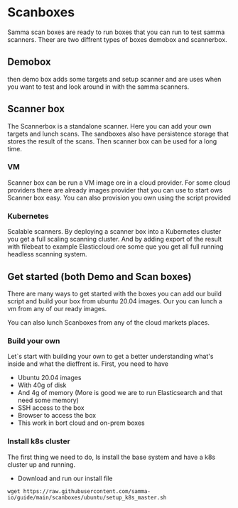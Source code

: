 # Scanboxes
Samma scan boxes are ready to run boxes that you can run to test samma scanners.
Theer are two diffrent types of boxes demobox and scannerbox.

## Demobox
then demo box adds some targets and setup scanner and are uses when you want to test and look around in with the samma scanners.

## Scanner box
The Scannerbox is a standalone scanner. Here you can add your own targets and lunch scans. The sandboxes also have persistence storage that stores the result of the scans.
Then scanner box can be used for a long time.


### VM
Scanner box can be run a VM image ore in a cloud provider. For some cloud providers there are already images provider that you can use to start
ows Scanner box easy.
You can also provision you own using the script provided

### Kubernetes
Scalable scanners. By deploying a scanner box into a Kubernetes cluster you get a full scaling scanning cluster. 
And by adding export of the result with filebeat to example Elasticcloud ore some que you get all full running headless scanning system.






## Get started (both Demo and Scan boxes)
There are many ways to get started with the boxes you can add our build script and build your box from ubuntu 20.04 images.
Our you can lunch a vm from any of our ready images.

You can also lunch Scanboxes from any of the cloud markets places.


### Build your own
Let`s start with building your own to get a better understanding what's inside and what the dieffrent is.
First, you need to have

- Ubuntu 20.04 images
- With 40g of disk
- And 4g of memory (More is good we are to run Elasticsearch and that need some memory)
- SSH access to the box
- Browser to access the box
- This work in bort cloud and on-prem boxes


### Install k8s cluster
The first thing we need to do, Is install the base system and have a k8s cluster up and running.


- Download and run our install file
```
wget https://raw.githubusercontent.com/samma-io/guide/main/scanboxes/ubuntu/setup_k8s_master.sh
```

